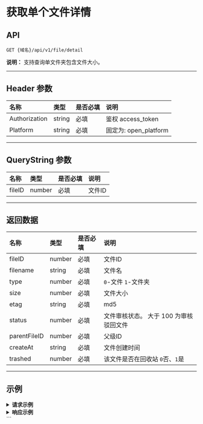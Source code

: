 # 获取单个文件详情

## API

`GET {域名}/api/v1/file/detail`

**说明：** 支持查询单文件夹包含文件大小。

---

## Header 参数

| 名称          | 类型   | 是否必填 | 说明               |
|:--------------|:-------|:---------|:-------------------|
| Authorization | string | 必填     | 鉴权 access_token  |
| Platform      | string | 必填     | 固定为: open_platform |

---

## QueryString 参数

| 名称   | 类型   | 是否必填 | 说明   |
|:-------|:-------|:---------|:-------|
| fileID | number | 必填     | 文件ID |

---

## 返回数据

| 名称         | 类型   | 是否必填 | 说明                               |
|:-------------|:-------|:---------|:-----------------------------------|
| fileID       | number | 必填     | 文件ID                             |
| filename     | string | 必填     | 文件名                             |
| type         | number | 必填     | `0`-文件  `1`-文件夹                |
| size         | number | 必填     | 文件大小                           |
| etag         | string | 必填     | md5                                |
| status       | number | 必填     | 文件审核状态。 大于 100 为审核驳回文件 |
| parentFileID | number | 必填     | 父级ID                             |
| createAt     | string | 必填     | 文件创建时间                       |
| trashed      | number | 必填     | 该文件是否在回收站 `0`否、`1`是     |

---

## 示例

<details>
<summary><strong>请求示例</strong></summary>

#### NodeJs - Axios

```javascript
const axios = require('axios');

let config = {
  method: 'get',
  maxBodyLength: Infinity,
  url: 'https://open-api.123pan.com/api/v1/file/detail?fileID=14749954',
  headers: { 
    'Content-Type': 'application/json', 
    'Platform': 'open_platform', 
    'Authorization': 'Bearer eyJhbGciOiJI...(过长省略)'
  }
};

axios.request(config)
  .then((response) => {
    console.log(JSON.stringify(response.data));
  })
  .catch((error) => {
    console.log(error);
  });```

#### Python - http.client

```python
import http.client
import json

conn = http.client.HTTPSConnection("open-api.123pan.com")
payload = ''
headers = {
    'Content-Type': 'application/json',
    'Platform': 'open_platform',
    'Authorization': 'Bearer eyJhbGciOiJI...(过长省略)'
}
conn.request("GET", "/api/v1/file/detail?fileID=14749954", payload, headers)
res = conn.getresponse()
data = res.read()
print(data.decode("utf-8"))
```

</details>

<details>
<summary><strong>响应示例</strong></summary>

```json
{
  "code": 0,
  "message": "ok",
  "data": {
    "fileID": 14749954,
    "filename": "Keyshot_win64_2024.exe",
    "type": 0,
    "size": 1163176272,
    "etag": "ab6dd0cfca2da20f84f55d2ed73a8c3d",
    "status": 2,
    "parentFileID": 14749926,
    "createAt": "2025-02-28 09:25:54",
    "trashed": 0
  },
  "x-traceID": "4391f785-4395-41f9-a299-ac1ddc8dc45d_kong-db-5898fdd8c6-t5pvc"
}
```

</details>
```
